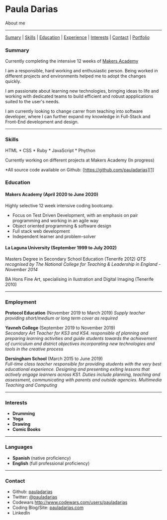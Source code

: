 # Paula Darias  

About me

***
[Sumary](#sumary) | [Skills](#skills) | [Education](#education) | [Experience](#experience) | [Interests](#interests) | [Contact](#contact) |
[Portfolio](https://www.pauladarias.com)

### <a name="summary">Summary</a>

Currently completing the intensive 12 weeks of [Makers Academy](https://github.com/makersacademy)

I am a responsible, hard working and enthusiastic person. Being worked in different projects and environments helped me to adopt the changes quickly.

I am passionate about learning new technologies, bringing ideas to life and working with dedicated teams to build efficient and robust appplications suited to the user's needs. 

I am currently looking to change carrer from teaching into software developer, where I can further expand my knowledge in Full-Stack and Front-End development and design.

***

### <a name="skills">Skills</a>

HTML * CSS * Ruby * JavaScript * Phython 

Currently working on different projects at Makers Academy
(In progress)

*All source code available on Github: [https://github.com/pauladarias][1]


### <a name="skills">Education</a>

#### Makers Academy (April 2020 to June 2020)
Highly selective 12 week intensive coding bootcamp.

- Focus on Test Driven Development, with an emphasis on pair programming and working in an agile way
- Object oriented programming & software design
- Full stack web development
- Independent learner and problem-solver

#### La Laguna University (September 1999 to July 2002)

Masters Degree in Secondary School Education (Tenerife 2012)
*QTS recognised by The National College for Teaching & Leadership in England - November 2014*

BA Hons Fine Art, specialising in Ilustration and Digital Imaging (Tenerife 2010)

***

### <a name="employment">Employment</a>

**Protocol Education** (November 2019 to March 2019)
*Supply teacher providing short/medium or long
term cover as required*

**Yavneh College** (September 2019 to November 2019)    
*Secondary Art Teacher for KS3 and KS4. responsible of planning and preparing learning activities and guide students towards the achievement of curriculum and district objectives incorporating new technologies and tools in the creative process* 

**Dersingham School** (March 2015 to June 2019)   
*Full-time class teacher responsible for providing students with the very best educational experience. Designing and presenting exiting lessons that actively engage learners across KS1. Duties include planning, teaching and assessment, communicating with parents and outside agencies. Multimedia Teaching and Computing*  

***

### <a name="interests">Interests</a>

- **Drumming** 
- **Yoga**
- **Drawing** 
- **Comic Books**

***

### <a name="languages">Languages</a>

- **Spanish** (native proficiency)
- **English** (full professional proficiency)

***

### <a name="contact">Contact</a>
- Github: [pauladarias][1]
- Twitter: [@pauladarias](https://twitter.com/pauladarias)
- Codewars http://www.codewars.com/users/pauladarias
- Coding Blog/Site: [pauladarias.com](http://www.pauladarias.com)
- LinkedIn 

[1]: https://github.com/pauladarias


